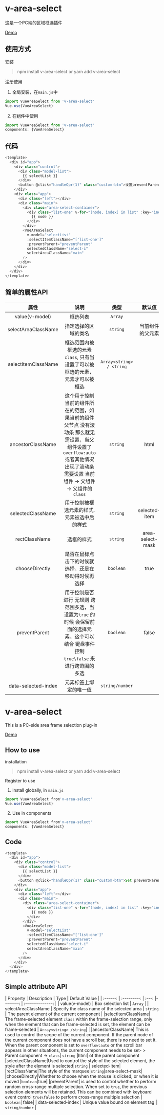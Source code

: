 # v-area-select

这是一个PC端的区域框选插件

[Demo](https://lixiaoming-bit.github.io/vue-area-select/)

## 使用方式

安装

> npm install v-area-select or yarn add v-area-select

注册使用

1. 全局安装，在`main.js`中
```js
import VueAreaSelect from 'v-area-select'
Vue.use(VueAreaSelect)
```
2. 在组件中使用
```js
import VueAreaSelect from 'v-area-select'
components: {VueAreaSelect}
```

## 代码
```js
<template>
  <div id="app">
    <div class="control">
      <div class="model-list">
        {{ selectList }}
      </div>
      <button @click="handleOpr(1)" class="custom-btn">设置preventParent: {{ preventParent }}</button>
    </div>
    <div class="app">
      <div class="left"></div>
      <div class="main">
        <div class="area-select-container">
          <div class="list-one" v-for="(node, index) in list" :key="index" :data-selected-index="index">
            {{ node }}
          </div>
        </div>
        <VueAreaSelect
          v-model="selectList"
          :selectItemClassName="['list-one']"
          :preventParent="preventParent"
          selectedClassName="select-i"
          selectAreaClassName="main"
        />
      </div>
    </div>
  </div>
</template>
```

## 简单的属性API

|        属性         |                                                                                          说明                                                                                           |           类型           |      默认值      |
| :-----------------: | :-------------------------------------------------------------------------------------------------------------------------------------------------------------------------------------: | :----------------------: | :--------------: |
|   value(v-model)    |                                                                                        框选列表                                                                                         |         `Array`          |
| selectAreaClassName |                                                                                  指定选择的区域的类名                                                                                   |         `string`         | 当前组件的父元素 |
| selectItemClassName |                                                     框选范围内被框选的元素`class`, 只有当设置了可以被框选的元素， 元素才可以被框选                                                      | `Array<string> / string` |                  |
|  ancestorClassName  | 这个用于控制当前的组件所在的范围，如果当前的组件父节点 没有滚动条 那么就无需设置，当父组件设置了`overflow:auto` 或者其他情况出现了滚动条 需要设置 当前组件 -> 父组件 -> 父组件的`class` |         `string`         |       html       |
|  selectedClassName  |                                                                      用于控制被框选元素的样式, 元素被选中后的样式                                                                       |         `string`         |  selected-item   |
|    rectClassName    |                                                                                       选框的样式                                                                                        |         `string`         | area-select-mask |
|   chooseDirectly    |                                                                  是否在鼠标点击下的时候就选择，还是在移动得时候再选择                                                                   |        `boolean`         |       true       |
|    preventParent    |                       用于控制是否进行 无规则 跨范围多选，当设置为`true` 的时候 会保留前面的选择元素，这个可以结合 键盘事件 控制 `true\false` 来进行跨范围的多选                        |        `boolean`         |      false       |
| data-selected-index |                                                                                 元素标签上绑定的唯一值                                                                                  |     `string/number`      |

# v-area-select

This is a PC-side area frame selection plug-in

[Demo](https://lixiaoming-bit.github.io/vue-area-select/)

## How to use

installation

> npm install v-area-select or yarn add v-area-select

Register to use

1. Install globally, in `main.js`
```js
import VueAreaSelect from'v-area-select'
Vue.use(VueAreaSelect)
```
2. Use in components
```js
import VueAreaSelect from'v-area-select'
components: {VueAreaSelect}
```

## Code
```js
<template>
  <div id="app">
    <div class="control">
      <div class="model-list">
        {{ selectList }}
      </div>
      <button @click="handleOpr(1)" class="custom-btn">Set preventParent: {{ preventParent }}</button>
    </div>
    <div class="app">
      <div class="left"></div>
      <div class="main">
        <div class="area-select-container">
          <div class="list-one" v-for="(node, index) in list" :key="index" :data-selected-index="index">
            {{ node }}
          </div>
        </div>
        <VueAreaSelect
          v-model="selectList"
          :selectItemClassName="['list-one']"
          :preventParent="preventParent"
          selectedClassName="select-i"
          selectAreaClassName="main"
        />
      </div>
    </div>
  </div>
</template>
```

## Simple attribute API

| Property | Description | Type | Default Value |
| :------: | :---------: | :---: |--------: | :--------------: |
| value(v-model) | Box selection list | `Array` |
| selectAreaClassName | Specify the class name of the selected area | `string` | The parent element of the current component |
|selectItemClassName| The frame-selected element `class` within the frame-selection range, only when the element that can be frame-selected is set, the element can be frame-selected | `Array<string> /string`| |
|ancestorClassName| This is used to control the scope of the current component. If the parent node of the current component does not have a scroll bar, there is no need to set it. When the parent component is set to `overflow:auto` or the scroll bar appears in other situations, the current component needs to be set- > Parent component -> `class`| `string` |html| of the parent component
|selectedClassName|Used to control the style of the selected element, the style after the element is selected|`string` | selected-item|
|rectClassName|The style of the marquee|`string`|area-select-mask|
|chooseDirectly|Whether to choose when the mouse is clicked, or when it is moved |`boolean`|true|
|preventParent| is used to control whether to perform random cross-range multiple selection. When set to `true`, the previous selection elements will be retained. This can be combined with keyboard event control `true\false` to perform cross-range multiple selection | ` boolean`| false|
| data-selected-index | Unique value bound on element tag | `string/number` |
